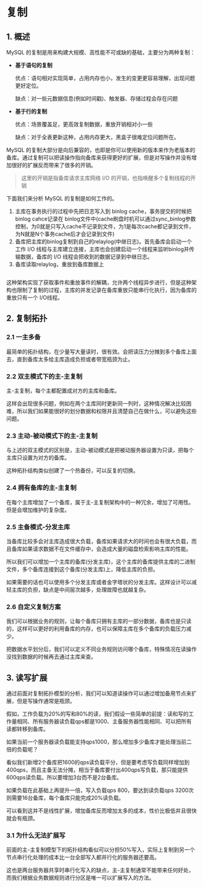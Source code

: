 # 复制

## 1. 概述

MySQL 的复制是用来构建大规模、高性能不可或缺的基础，主要分为两种复制：

- **基于语句的复制**

  优点：语句相对实现简单，占用内存也小，发生的变更更容易理解，出现问题更好定位。

  缺点：对一些元数据信息(例如时间戳)、触发器、存储过程会存在问题

- **基于行的复制**

  优点：场景覆盖足，更高效复制数据，重放开销相对小一些

  缺点：对于全表更新这种，占用内存更大，黑盒子很难定位问题所在。

MySQL 的复制大部分是向后兼容的，也即是你可以使用新的版本来作为老版本的备库。通过复制可以把读操作指向备库来获得更好的扩展，但是对写操作并没有增加很好的扩展反而带来了很多的开销。

> 这里的开销是指备库请求主库网络 I/O 的开销，也指唤醒多个复制线程的开销

下面我们来分析 MySQL 的复制是如何工作的。

1. 主库在事务执行的过程中先把日志写入到 binlog cache，事务提交的时候把binlog cahce记录在 binlog文件中(cache刷盘时机可以通过sync_binlog参数控制，为0就是只写入cache不记录到文件，为1是每次cache都记录到文件，为N就是N个事务cache后才会记录到文件)
2. 备库把主库的binlog复制到自己的relaylog(中继日志)。首先备库会启动一个工作 I/O 线程与主库建立连接，主库也会创建启动一个线程来监听binlog并传输数据，备库的 I/O 线程会把收到的数据记录到中继日志。
3. 备库读取relaylog，重放到备库数据上

<img src="http://qiniu.itliusir.com/mysql04.png" alt="" style="zoom:50%;" />

这种架构实现了获取事件和重放事件的解耦，允许两个线程异步进行，但是这种架构也限制了复制的过程，主库的并发记录在备库重放只能串行化执行，因为备库的重放只有一个 I/O线程。

## 2. 复制拓扑

### 2.1 一主多备

最简单的拓扑结构，在少量写大量读时，很有效。会把读压力分摊到多个备库上面去，直到备库太多给主库造成负担或者带宽瓶颈为止。

### 2.2 双主模式下的主-主复制

主-主复制，每个主都配置成对方的主库和备库。

这样会出现很多问题，例如在两个主库同时更新同一列时，这种情况解决比较困难，所以我们如果能很好的划分数据和权限并且清楚自己在做什么，可以避免这些问题。

### 2.3 主动-被动模式下的主-主复制

与上述的双主模式的区别是，主动-被动模式是把被动服务器设置为只读，把每个主库只设置为对方的备库。

这种拓扑结构类似创建了一个热备份，可以反复的切换。

### 2.4 拥有备库的主-主复制

在每个主库增加了一个备库，属于主-主复制架构中的一种冗余，增加了可用性。但是会增加维护的复杂度。

### 2.5 主备模式-分发主库

当备库比较多会对主库造成很大负载，备库如果请求大的时间也会有很大负载，而且备库如果请求数据不在文件缓存中，会造成大量的磁盘检索影响主库的性能。

所以我们可以增加一个主库的备库(分发主库)，这个主库的备库提供主库的二进制文件，多个备库连接到这个备库(分发主库)上，降低主库的负担。

如果需要的话也可以使用多个分发主库或者金字塔状的分发主库。这样设计可以减轻主库的负担，缺点是中间层次越多，处理故障也就越复杂。

### 2.6 自定义复制方案

我们可以根据业务的规则，让每个备库只拥有主库的一部分数据，备库也是只读的，这样可以更好的利用备库的内存，也可以保障主库在多个备库的负载压力减少。

把数据水平划分后，我们可以定义不同业务规则访问哪个备库，特殊情况在读操作没找到数据的时候再去通过主库来查。

## 3. 读写扩展

通过前面对复制拓扑模型的分析，我们可以知道读操作可以通过增加备用节点来扩展，但是写操作通常是瓶颈。

假如，工作负载为20%的写和80%的读，我们假设一些简单的前提：读和写的工作量相同、所有服务器读负载qps都是1000、主备服务器性能相同、可以把所有读都转移到备库。

如果当前一个服务器读负载能支持qps1000，那么增加多少备库才能处理当前二倍的负载呢？

看似我们新增2个备库把1600的qps读负载平分，但是要考虑写负载同样增加到400qps，而且主备无法分摊，相当于备库要付出400qps写负载，那只能提供600qps读负载。所以要增加3台而不是2台备库。

如果负载在此基础上再提升一倍，写入负载qps 800，要达到读负载qps 3200次则需要16台备库，每个备库只能完成20%读负载。

可以看到这并不是线性扩展，增加备库反而增加太多的成本，性价比极低并且很快就会有瓶颈。

### 3.1 为什么无法扩展写

前面的主-主复制模型下的拓扑结构看似可以分担50%写入，实际上复制到另一个节点串行化处理的成本比一台全部写入都并行化的服务器还要高。

这也是两台服务器共享时串行化写入的缺点，主-主复制通常不能带来任何好处，而我们根据业务数据规则进行分区是唯一可以扩展写入的方法。



​		 
